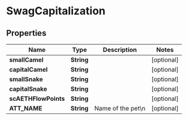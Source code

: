 
# SwagCapitalization

## Properties
Name | Type | Description | Notes
------------ | ------------- | ------------- | -------------
**smallCamel** | **String** |  |  [optional]
**capitalCamel** | **String** |  |  [optional]
**smallSnake** | **String** |  |  [optional]
**capitalSnake** | **String** |  |  [optional]
**scAETHFlowPoints** | **String** |  |  [optional]
**ATT_NAME** | **String** | Name of the pet\n |  [optional]



